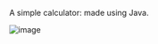 A simple calculator: made using Java.

![image](https://github.com/user-attachments/assets/890eba8c-0864-4fb5-8277-c26c989f2ca3)
